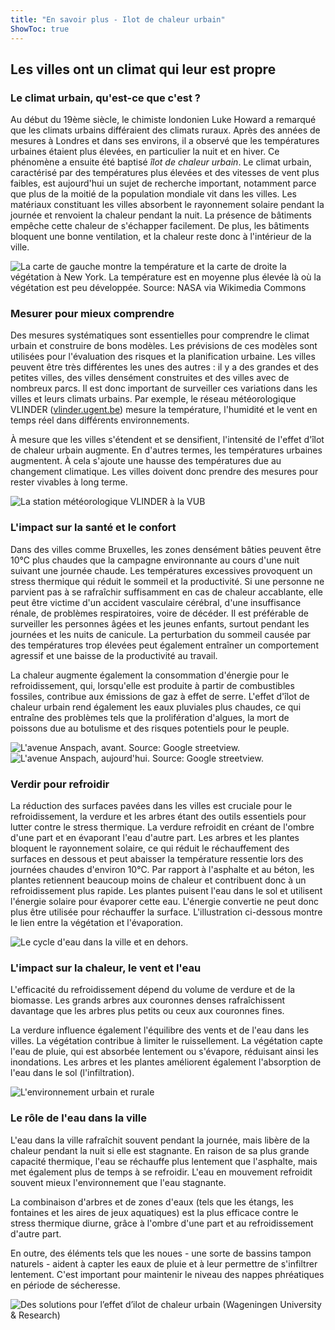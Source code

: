 ```yaml
---
title: "En savoir plus - Ilot de chaleur urbain"
ShowToc: true
---
```

## Les villes ont un climat qui leur est propre

### Le climat urbain, qu'est-ce que c'est ?

Au début du 19ème siècle, le chimiste londonien Luke Howard a remarqué que les
climats urbains différaient des climats ruraux. Après des années de mesures à
Londres et dans ses environs, il a observé que les températures urbaines
étaient plus élevées, en particulier la nuit et en hiver. Ce phénomène a
ensuite été baptisé *îlot de chaleur urbain*. Le climat urbain, caractérisé par
des températures plus élevées et des vitesses de vent plus faibles, est
aujourd'hui un sujet de recherche important, notamment parce que plus de la
moitié de la population mondiale vit dans les villes. Les matériaux constituant
les villes absorbent le rayonnement solaire pendant la journée et renvoient la
chaleur pendant la nuit. La présence de bâtiments empêche cette chaleur de
s'échapper facilement. De plus, les bâtiments bloquent une bonne ventilation,
et la chaleur reste donc à l'intérieur de la ville.

![La carte de gauche montre la température et la carte de droite la végétation
à New York. La température est en moyenne plus élevée là où la végétation est
peu développée. Source: NASA via Wikimedia Commons](figures/new_york_UHI.png)

### Mesurer pour mieux comprendre 

Des mesures systématiques sont essentielles pour comprendre le climat urbain et
construire de bons modèles. Les prévisions de ces modèles sont utilisées pour
l'évaluation des risques et la planification urbaine. Les villes peuvent être
très différentes les unes des autres : il y a des grandes et des petites
villes, des villes densément construites et des villes avec de nombreux parcs.
Il est donc important de surveiller ces variations dans les villes et leurs
climats urbains. Par exemple, le réseau météorologique VLINDER
([vlinder.ugent.be](vlinder.ugent.be)) mesure la température, l'humidité et le
vent en temps réel dans différents environnements.

À mesure que les villes s'étendent et se densifient, l'intensité de
l'effet d'îlot de chaleur urbain augmente. En d'autres termes, les
températures urbaines augmentent. À cela s'ajoute une hausse des
températures due au changement climatique. Les villes doivent donc
prendre des mesures pour rester vivables à long terme.

![La station météorologique VLINDER à la VUB](figures/vlinder-vub.png)

### L'impact sur la santé et le confort 

Dans des villes comme Bruxelles, les zones densément bâties peuvent être
10°C plus chaudes que la campagne environnante au cours d'une nuit suivant
une journée chaude.  Les températures excessives provoquent un stress
thermique qui réduit le sommeil et la productivité. Si une personne ne
parvient pas à se rafraîchir suffisamment en cas de chaleur accablante, elle
peut être victime d'un accident vasculaire cérébral, d'une insuffisance
rénale, de problèmes respiratoires, voire de décéder. Il est préférable de
surveiller les personnes âgées et les jeunes enfants, surtout pendant les
journées et les nuits de canicule. La perturbation du sommeil causée par des
températures trop élevées peut également entraîner un comportement agressif
et une baisse de la productivité au travail.

La chaleur augmente également la consommation d'énergie pour le
refroidissement, qui, lorsqu'elle est produite à partir de combustibles
fossiles, contribue aux émissions de gaz à effet de serre. L'effet
d'îlot de chaleur urbain rend également les eaux pluviales plus chaudes,
ce qui entraîne des problèmes tels que la prolifération d'algues, la
mort de poissons due au botulisme et des risques potentiels pour le
peuple.

![L'avenue Anspach, avant. Source: Google streetview.](figures/anspach_vroeger.png)
![L'avenue Anspach, aujourd'hui. Source: Google streetview.](figures/anspach_nu.png)

### Verdir pour refroidir 

La réduction des surfaces pavées dans les villes est cruciale pour le
refroidissement, la verdure et les arbres étant des outils essentiels pour
lutter contre le stress thermique. La verdure refroidit en créant de l'ombre
d'une part et en évaporant l'eau d'autre part. Les arbres et les plantes
bloquent le rayonnement solaire, ce qui réduit le réchauffement des surfaces
en dessous et peut abaisser la température ressentie lors des journées
chaudes d'environ 10°C.  Par rapport à l'asphalte et au béton, les
plantes retiennent beaucoup moins de chaleur et contribuent donc à un
refroidissement plus rapide.  Les plantes puisent l'eau dans le sol et
utilisent l'énergie solaire pour évaporer cette eau. L'énergie convertie ne
peut donc plus être utilisée pour réchauffer la surface. L'illustration
ci-dessous montre le lien entre la végétation et l'évaporation.

![Le cycle d'eau dans la ville et en dehors.](figures/urban_rural_hydrology.jpg)

### L'impact sur la chaleur, le vent et l'eau 

L'efficacité du refroidissement dépend du volume de verdure et de la
biomasse. Les grands arbres aux couronnes denses rafraîchissent davantage
que les arbres plus petits ou ceux aux couronnes fines.

La verdure influence également l'équilibre des vents et de l'eau dans
les villes. La végétation contribue à limiter le ruissellement. La
végétation capte l'eau de pluie, qui est absorbée lentement ou
s'évapore, réduisant ainsi les inondations. Les arbres et les plantes
améliorent également l'absorption de l'eau dans le sol (l'infiltration).

![L'environnement urbain et rurale](figures/urban_rural.png)

### Le rôle de l'eau dans la ville

 L'eau dans la ville rafraîchit souvent pendant la journée, mais libère de
la chaleur pendant la nuit si elle est stagnante. En raison de sa plus
grande capacité thermique, l'eau se réchauffe plus lentement que l'asphalte,
mais met également plus de temps à se refroidir. L'eau en mouvement
refroidit souvent mieux l'environnement que l'eau stagnante.

La combinaison d'arbres et de zones d'eaux (tels que les étangs, les
fontaines et les aires de jeux aquatiques) est la plus efficace contre
le stress thermique diurne, grâce à l'ombre d'une part et au
refroidissement d'autre part.

En outre, des éléments tels que les noues - une sorte de bassins tampon
naturels - aident à capter les eaux de pluie et à leur permettre de
s'infiltrer lentement. C'est important pour maintenir le niveau des
nappes phréatiques en période de sécheresse.

![Des solutions pour l’effet d’ilot de chaleur urbain
(Wageningen University & Research)](figures/klimaatadaptatie.jpg)
